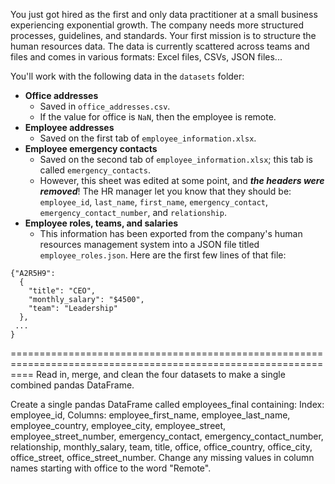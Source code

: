 You just got hired as the first and only data practitioner at a small business experiencing exponential growth. The company needs more structured processes, guidelines, and standards. Your first mission is to structure the human resources data. The data is currently scattered across teams and files and comes in various formats: Excel files, CSVs, JSON files...

You'll work with the following data in the `datasets` folder:
- __Office addresses__
    - Saved in `office_addresses.csv`. 
    - If the value for office is `NaN`, then the employee is remote.
- __Employee addresses__
    - Saved on the first tab of `employee_information.xlsx`.
- __Employee emergency contacts__ 
    - Saved on the second tab of `employee_information.xlsx`; this tab is called `emergency_contacts`. 
    - However, this sheet was edited at some point, and ***the headers were removed***! The HR manager let you know that they should be: `employee_id`, `last_name`, `first_name`, `emergency_contact`, `emergency_contact_number`, and `relationship`.
- __Employee roles, teams, and salaries__ 
    - This information has been exported from the company's human resources management system into a JSON file titled `employee_roles.json`. Here are the first few lines of that file:
```
{"A2R5H9":
  {
    "title": "CEO",
    "monthly_salary": "$4500",
    "team": "Leadership"
  },
 ...
}
```
================================================================================================================
Read in, merge, and clean the four datasets to make a single combined pandas DataFrame.

Create a single pandas DataFrame called employees_final containing:
Index: employee_id,
Columns: employee_first_name, employee_last_name, employee_country, employee_city, employee_street, employee_street_number, emergency_contact, emergency_contact_number, relationship, monthly_salary, team, title, office, office_country, office_city, office_street, office_street_number.
Change any missing values in column names starting with office to the word "Remote".
